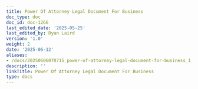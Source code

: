 ```yaml
---
title: Power Of Attorney Legal Document For Business
doc_type: doc
doc_id: doc-1266
last_edited_date: '2025-05-25'
last_edited_by: Ryan Laird
version: '1.0'
weight: 2
date: '2025-06-12'
aliases:
- /docs/20250606070715_power-of-attorney-legal-document-for-business_1_1/
description: ''
linkTitle: Power Of Attorney Legal Document For Business
type: docs
---
```


